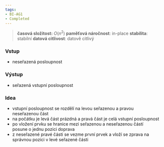 ```yaml
---
tags:
- BI-AG1
- Completed
---
```


> **časová složitost:** $O(n^2)$
> **paměťová náročnost**: in-place
> **stabilita**: stabilní
> **datová citlivost**: datově citlivý

### Vstup
- neseřazená posloupnost

### Výstup
- seřazená vstupní posloupnost

### Idea
- vstupní posloupnost se rozdělí na levou seřazenou a pravou neseřazenou část
- na počátku je levá část prázdná a pravá část je celá vstupní posloupnost
- po vložení prvku se hranice mezi seřazenou a neseřazenou částí posune o jednu pozici doprava
- z neseřazené pravé části se vezme první prvek a vloží se zprava na správnou pozici v levé seřazené části